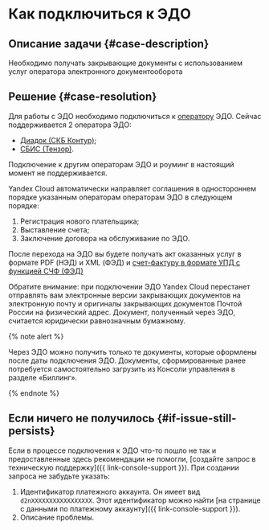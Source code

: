 # Как подключиться к ЭДО


## Описание задачи {#case-description}

Необходимо получать закрывающие документы с использованием услуг оператора электронного документооборота

## Решение {#case-resolution}

Для работы с ЭДО необходимо подключиться к [оператору](../../../billing/concepts/edo.md#operator) ЭДО.
Сейчас поддерживается 2 оператора ЭДО:

* [Диадок (СКБ Контур)](https://promo.diadoc.ru/yandexfd?p=z05983&utm_abtest=order-lightbox);
* [СБИС (Тензор)](https://sbis.ru/edo/telecoms/yandex).

Подключение к другим операторам ЭДО и роуминг в настоящий момент не поддерживается.

Yandex Cloud автоматически направляет соглашения в одностороннем порядке указанным операторам операторам ЭДО в следующем порядке:

1. Регистрация нового плательщика;
2. Выставление счета;
3. Заключение договора на обслуживание по ЭДО.

После перехода на ЭДО вы будете получать акт оказанных услуг в формате PDF (НЭД) и XML (ФЭД) и [счет-фактуру в формате УПД с функцией СЧФ (ФЭД)](../../..//billing/concepts/edo.md#document)

Обратите внимание: при подключении ЭДО Yandex Cloud перестанет отправлять вам электронные версии закрывающих документов на электронную почту и оригиналы закрывающих документов Почтой России на физический адрес.
Документ, полученный через ЭДО, считается юридически равнозначным бумажному.

{% note alert %}

Через ЭДО можно получить только те документы, которые оформлены после даты подключения ЭДО.
Документы, сформированные ранее потребуется самостоятельно загрузить из Консоли управления в разделе «Биллинг».

{% endnote %}

## Если ничего не получилось {#if-issue-still-persists}

Если в процессе подключения к ЭДО что-то пошло не так и предоставленные здесь рекомендации не помогли, [создайте запрос в техническую поддержку]({{ link-console-support }}).
При создании запроса не забудьте указать:

1. Идентификатор платежного аккаунта.
Он имеет вид `d2nXXXXXXXXXXXXXXXXX`. Этот идентификатор можно найти [на странице с данными по платежному аккаунту]({{ link-console-support }}).
2. Описание проблемы.
